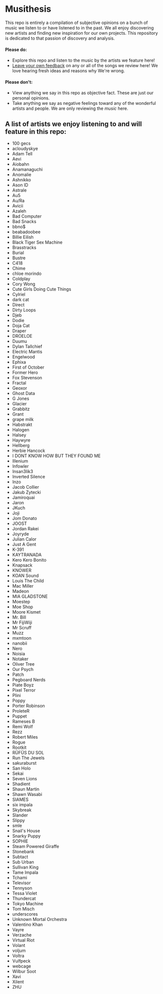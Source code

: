 # Musithesis
This repo is entirely a compilation of subjective opinions on a bunch of music we listen to or have listened to in the past.
We all enjoy discovering new artists and finding new inspiration for our own projects. This repository is dedicated to that passion of discovery and analysis.

#### Please **do**:
- Explore this repo and listen to the music by the artists we feature here!
- [Leave your own feedback](https://github.com/miadotcx/Musithesis/discussions) on any or all of the songs we review here! We love hearing fresh ideas and reasons why We're wrong.
#### Please **don't**:
- View anything we say in this repo as objective fact. These are just our personal opinions.
- Take anything we say as negative feelings toward any of the wonderful artists and people. We are only reviewing the *music* here.

## A list of artists we enjoy listening to and will feature in this repo:
- 100 gecs
- acloudyskye
- Adam Tell
- Aevi
- Aiobahn
- Anamanaguchi
- Anomalie
- Ashnikko
- Ason ID
- Astrale
- Au5
- Au/Ra
- Avicii
- Azaleh
- Bad Computer
- Bad Snacks
- bbno$
- beabadoobee
- Billie Eilish
- Black Tiger Sex Machine
- Brasstracks
- Burial
- Bustre
- C418
- Chime
- chloe morindo
- Coldplay
- Cory Wong
- Cute Girls Doing Cute Things
- Cylriel
- dark cat
- Direct
- Dirty Loops
- Djeb
- Dodie
- Doja Cat
- Draper
- DROELOE
- Duumu
- Dylan Tallchief
- Electric Mantis
- Engelwood
- Ephixa
- First of October
- Former Hero
- Fox Stevenson
- Fractal
- Geoxor
- Ghost Data
- G Jones
- Glacier
- Grabbitz
- Grant
- grape milk
- Habstrakt
- Halogen
- Halsey
- Haywyre
- Hellberg
- Herbie Hancock
- I DONT KNOW HOW BUT THEY FOUND ME
- Illenium
- Infowler
- Insan3lik3
- Inverted Silence
- Inzo
- Jacob Collier
- Jakub Zytecki
- Jamiroquai
- Jaron
- JKuch
- Joji
- Jom Donato
- JOOST
- Jordan Rakei
- Joyryde
- Julian Calor
- Just A Gent
- K-391
- KAYTRANADA
- Kero Kero Bonito
- Knapsack
- KNOWER
- KOAN Sound
- Louis The Child
- Mac Miller
- Madeon
- MIA GLADSTONE
- Moestep
- Moe Shop
- Moore Kismet
- Mr. Bill
- Mr FijiWiji
- Mr Scruff
- Muzz
- mxmtoon
- nanobii
- Nero
- Noisia
- Notaker
- Oliver Tree
- Our Psych
- Patch
- Pegboard Nerds
- Piate Boyz
- Pixel Terror
- Plini
- Poppy
- Porter Robinson
- ProleteR
- Puppet
- Rameses B
- Remi Wolf
- Rezz
- Robert Miles
- Rogue
- Rootkit
- RÜFÜS DU SOL
- Run The Jewels
- sakuraburst
- San Holo
- Sekai
- Seven Lions
- Shadient
- Shaun Martin
- Shawn Wasabi
- SIAMES
- six impala
- Skybreak
- Slander
- Slippy
- smle
- Snail's House
- Snarky Puppy
- SOPHIE
- Steam Powered Giraffe
- Stonebank
- Subtact
- Sub Urban
- Sullivan King
- Tame Impala
- Tchami
- Televisor
- Tennyson
- Tessa Violet
- Thundercat
- Tokyo Machine
- Tom Misch
- underscores
- Unknown Mortal Orchestra
- Valentino Khan
- Vayre
- Verzache
- Virtual Riot
- Volant
- voljum
- Voltra
- Vulfpeck
- webcage
- Wilbur Soot
- Xavi
- Xilent
- ZHU
